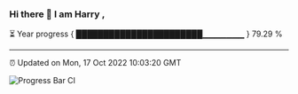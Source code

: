 ### Hi there 👋 I am Harry , 

⏳ Year progress { ███████████████████████▁▁▁▁▁▁▁ } 79.29 %

---

⏰ Updated on Mon, 17 Oct 2022 10:03:20 GMT

![Progress Bar CI](https://github.com/duykhang68/duykhang68/workflows/Progress%20Bar%20CI/badge.svg)
